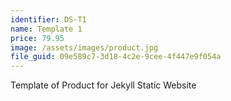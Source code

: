 ```yaml
---
identifier: DS-T1
name: Template 1
price: 79.95
image: /assets/images/product.jpg
file_guid: 09e589c7-3d18-4c2e-9cee-4f447e9f054a
---
```

Template of Product for Jekyll Static Website
